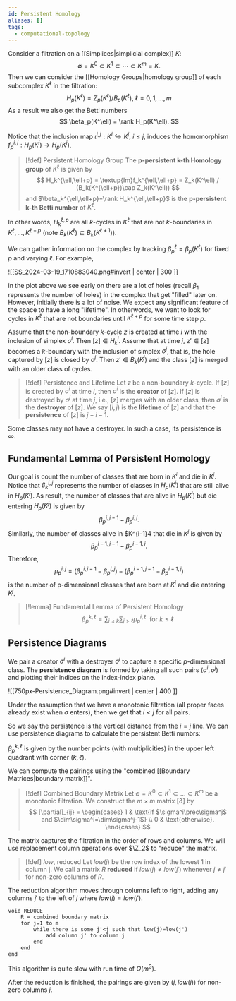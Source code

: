 ```yaml
---
id: Persistent Homology
aliases: []
tags:
  - computational-topology
---
```


Consider a filtration on a [[Simplices|simplicial complex]] $K$:
$$
    \emptyset = K^0\subset K^1 \subset \cdots \subset K^m = K.
$$
Then we can consider the [[Homology Groups|homology group]] of each subcomplex $K^\ell$ in the filtration:
$$
  H_p(K^\ell) = Z_p(K^\ell) / B_p(K^\ell),~\ell=0,1,\dots,m
$$
As a result we also get the Betti numbers
$$
    \beta_p(K^\ell) = \rank H_p(K^\ell).
$$

Notice that the inclusion map $\iota^{i,j}:K^i\hookrightarrow K^j$, $i\le j$, induces  the homomorphism $f_p^{i,j}:H_p(K^i)\rightarrow H_p(K^j)$.

> [!def] Persistent Homology Group
> The **p-persistent k-th Homology group** of $K^\ell$ is given by
> $$
>   H_k^{\ell,\ell+p} = \textup{Im}f_k^{\ell,\ell+p} = Z_k(K^\ell) / (B_k(K^{\ell+p})\cap Z_k(K^\ell)) 
> $$
> and $\beta_k^{\ell,\ell+p}=\rank H_k^{\ell,\ell+p}$ is the **p-persistent k-th Betti number** of $K^\ell$.

In other words, $H_k^{\ell,p}$ are all $k$-cycles in $K^\ell$ that are not $k$-boundaries in $K^{\ell},\dots,K^{\ell+p}$ (note $B_k(K^{\ell})\subseteq B_k(K^{\ell+1})$).

We can gather information on the complex by tracking $\beta_p^\ell=\beta_p(K^\ell)$ for fixed $p$ and varying $\ell$. For example,

![[SS_2024-03-19_1710883040.png#invert | center | 300 ]]

in the plot above we see early on there are a lot of holes (recall $\beta_1$ represents the number of holes) in the complex that get "filled" later on. However, initially there is a lot of noise. We expect any significant feature of the space to have a long "lifetime". In otherwords, we want to look for cycles in $K^\ell$ that are not boundaries until $K^{\ell+p}$ for some time step $p$.



Assume that the non-boundary $k$-cycle $z$ is created at time $i$ with the inclusion of simplex $\sigma^i$. Then $[z]\in H_k^i$. Assume that at time $j$, $z'\in[z]$ becomes a $k$-boundary with the inclusion of simplex $\sigma^j$, that is, the hole captured by $[z]$ is closed by $\sigma^j$. Then $z'\in B_k(K^j)$ and the class $[z]$ is merged with an older class of cycles.

> [!def] Persistence and Lifetime
> Let $z$ be a non-boundary $k$-cycle. If $[z]$ is created by $\sigma^i$ at time $i$, then $\sigma^i$ is the **creator** of $[z]$. If $[z]$ is destroyed by $\sigma^j$ at time $j$, i.e., $[z]$ merges with an older class, then $\sigma^j$ is the **destroyer** of $[z]$. We say $[i,j)$ is the **lifetime** of $[z]$ and that the **persistence** of $[z]$ is $j-i-1$.

Some classes may not have a destroyer. In such a case, its persistence is $\infty$.

## Fundamental Lemma of Persistent Homology

Our goal is count the number of classes that are born in $K^i$ and die in $K^j$. Notice that $\beta_k^{i,j}$ represents the number of classes in $H_p(K^i)$ that are still alive in $H_p(K^{j})$. As result, the number of classes that are alive in $H_p(K^i)$ but die entering $H_p(K^j)$ is given by
$$
    \beta_p^{i,j-1}-\beta_p^{i,j}.
$$
Similarly, the number of classes alive in $K^{i-1}4 that die in $K^j$ is given by 
$$
    \beta_p^{i-1,j-1}-\beta_p^{i-1,j}.
$$
Therefore,
$$
    \mu_p^{i,j} = (\beta_p^{i,j-1}-\beta_p^{i,j}) - (\beta_p^{i-1,j-1}-\beta_p^{i-1,j})
$$
is the number of p-dimensional classes that are born at $K^i$ and die entering $K^j$. 

> [!lemma] Fundamental Lemma of Persistent Homology
> $$
>   \beta_p^{k,\ell} = \sum_{i\le k}\sum_{j>\ell}\mu_p^{i,\ell}~\text{ for }k\le\ell 
> $$

## Persistence Diagrams

We pair a creator $\sigma^i$ with a destroyer $\sigma^j$ to capture a specific $p$-dimensional class. The **persistence diagram** is formed by taking all such pairs $(\sigma^i,\sigma^j)$ and plotting their indices on the index-index plane.

![[750px-Persistence_Diagram.png#invert | center | 400 ]]

Under the assumption that we have a monotonic filtration (all proper faces already exist when $\sigma$ enters), then we get that $i< j$ for all pairs.

So we say the persistence is the vertical distance from the $i=j$ line. We can use persistence diagrams to calculate the persistent Betti numbrs:

$\beta_p^{k,\ell}$ is given by the number points (with multiplicities) in the upper left quadrant with corner $(k,\ell)$.

We can compute the pairings using the "combined [[Boundary Matrices|boundary matrix]]".

> [!def] Combined Boundary Matrix
> Let $\emptyset=K^0\subset K^1\subset\dots\subset K^m$ be a monotonic filtration. We construct the $m\times m$ matrix $[\partial]$ by 
> $$
>   [\partial]_{ij} = \begin{cases}
>       1 & \text{if $\sigma^i\prec\sigma^j$ and $\dim\sigma^i=\dim\sigma^j-1$} \\
>       0 & \text{otherwise}.
>   \end{cases}
> $$

The matrix captures the filtration in the order of rows and columns. We will use replacement column operations over $\Z_2$ to "reduce" the matrix.

> [!def] $low$, reduced
> Let $low(j)$ be the row index of the lowest 1 in column j. We call a matrix $R$ **reduced** if $low(j)\ne low(j')$ whenever $j\ne j'$ for non-zero columns of $R$.

The reduction algorithm moves through columns left to right, adding any columns $j'$ to the left of $j$ where $low(j)=low(j')$.

```
void REDUCE
    R = combined boundary matrix
    for j=1 to m
        while there is some j'<j such that low(j)=low(j')
            add column j' to column j
        end
    end
end
```

This algorithm is quite slow with run time of $O(m^3)$.

After the reduction is finished, the pairings are given by $(j,low(j))$ for non-zero columns $j$.
